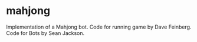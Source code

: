# mahjong
Implementation of a Mahjong bot. Code for running game by Dave Feinberg. Code for Bots by Sean Jackson.
